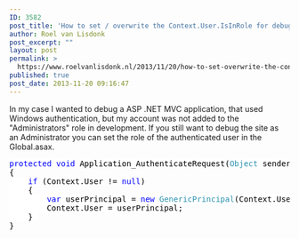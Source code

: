 ```yaml
---
ID: 3582
post_title: 'How to set / overwrite the Context.User.IsInRole for debugging/testing purposes in C#'
author: Roel van Lisdonk
post_excerpt: ""
layout: post
permalink: >
  https://www.roelvanlisdonk.nl/2013/11/20/how-to-set-overwrite-the-context-user-isinrole-for-debuggingtesting-purposes-in-c/
published: true
post_date: 2013-11-20 09:16:47
---
```

<p>In my case I wanted to debug a ASP .NET MVC application, that used Windows authentication, but my account was not added to the &quot;Administrators&quot; role in development. If you still want to debug the site as an Administrator you can set the role of the authenticated user in the Global.asax.</p>  <pre class="code"><span style="background: white; color: blue">protected void </span><span style="background: white; color: black">Application_AuthenticateRequest(</span><span style="background: white; color: #2b91af">Object </span><span style="background: white; color: black">sender, </span><span style="background: white; color: #2b91af">EventArgs </span><span style="background: white; color: black">e)
{
    </span><span style="background: white; color: blue">if </span><span style="background: white; color: black">(Context.User != </span><span style="background: white; color: blue">null</span><span style="background: white; color: black">)
    {
        </span><span style="background: white; color: blue">var </span><span style="background: white; color: black">userPrincipal = </span><span style="background: white; color: blue">new </span><span style="background: white; color: #2b91af">GenericPrincipal</span><span style="background: white; color: black">(Context.User.Identity, </span><span style="background: white; color: blue">new string</span><span style="background: white; color: black">[] { </span><span style="background: white; color: #a31515">&quot;Adminstrators&quot; </span><span style="background: white; color: black">});
        Context.User = userPrincipal;
    } 
}</span></pre>